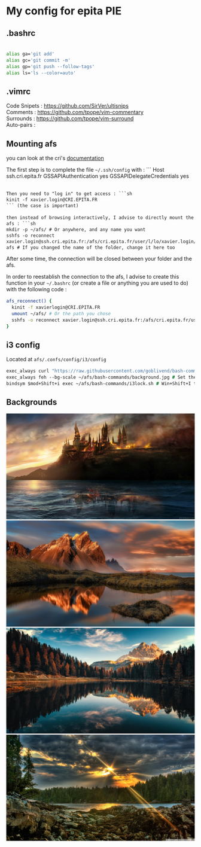 # My config for epita PIE 

## .bashrc

```sh

alias ga='git add'
alias gc='git commit -m'
alias gp='git push --follow-tags'
alias ls='ls --color=auto'


```
## .vimrc

Code Snipets : https://github.com/SirVer/ultisnips \
Comments : https://github.com/tpope/vim-commentary \
Surrounds : https://github.com/tpope/vim-surround \
Auto-pairs :

## Mounting afs

you can look at the cri's [documentation](https://doc.cri.epita.fr/from_home/afs/)

The first step is to complete the file `~/.ssh/config` with : ```
Host ssh.cri.epita.fr
    GSSAPIAuthentication yes
    GSSAPIDelegateCredentials yes
```

Then you need to "log in" to get access : ```sh
kinit -f xavier.login@CRI.EPITA.FR
``` (the case is important)

then instead of browsing interactively, I advise to directly mount the afs : ```sh
mkdir -p ~/afs/ # Or anywhere, and any name you want
sshfs -o reconnect xavier.login@ssh.cri.epita.fr:/afs/cri.epita.fr/user/l/lo/xavier.login/u/ afs # If you changed the name of the folder, change it here too
```

After some time, the connection will be closed between your folder and the afs.

In order to reestablish the connection to the afs, I advise to create this function in your `~/.bashrc` (or create a file or anything you are used to do) with the following code :
```sh
afs_reconnect() {
  kinit -f xavierlogin@CRI.EPITA.FR
  umount ~/afs/ # Or the path you chose
  sshfs -o reconnect xavier.login@ssh.cri.epita.fr:/afs/cri.epita.fr/user/l/lo/xavier.login/u/ afs # If you changed the name of the folder, change it here too
}
```

## i3 config
Located at `afs/.confs/config/i3/config`
```i3
exec_always curl "https://raw.githubusercontent.com/goblivend/bash-commands/main/epita%20config/background$(($RANDOM % 4 + 1)).jpg" --output ~/afs/bash-commands/background.jpg # Random image downloaded when opening the session (backgrounds stored in this repo)
exec_always feh --bg-scale ~/afs/bash-commands/background.jpg # Set the random image as background
bindsym $mod+Shift+i exec ~/afs/bash-commands/i3lock.sh # Win+Shift+I to I3 lock using i3lock.sh

```



## Backgrounds

![test](./background1.jpg)
![test](./background2.jpg)
![test](./background3.jpg)
![test](./background4.jpg)


